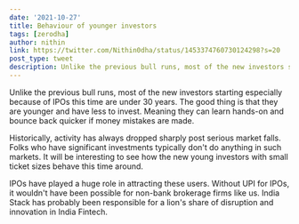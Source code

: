 ```yaml
---
date: '2021-10-27'
title: Behaviour of younger investors
tags: [zerodha]
author: nithin
link: https://twitter.com/Nithin0dha/status/1453374760730124298?s=20
post_type: tweet
description: Unlike the previous bull runs, most of the new investors starting especially because of IPOs this time are under 30 years. The good thing is that they are younger and have less to invest...
---
```


Unlike the previous bull runs, most of the new investors starting especially because of IPOs this time are under 30 years. The good thing is that they are younger and have less to invest. Meaning they can learn hands-on and bounce back quicker if money mistakes are made. 

Historically, activity has always dropped sharply post serious market falls. Folks who have significant investments typically don't do anything in such markets. It will be interesting to see how the new young investors with small ticket sizes behave this time around.

IPOs have played a huge role in attracting these users. Without UPI for IPOs, it wouldn't have been possible for non-bank brokerage firms like us. India Stack has probably been responsible for a lion's share of disruption and innovation in India Fintech.
